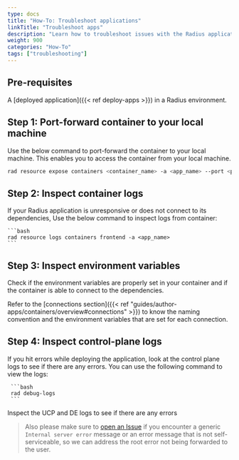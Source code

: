 ```yaml
---
type: docs
title: "How-To: Troubleshoot applications"
linkTitle: "Troubleshoot apps"
description: "Learn how to troubleshoot issues with the Radius application"
weight: 900
categories: "How-To"
tags: ["troubleshooting"]
---
```


## Pre-requisites

A [deployed application]({{< ref deploy-apps >}}) in a Radius environment.

## Step 1: Port-forward container to your local machine

Use the below command to port-forward the container to your local machine. This enables you to access the container from your local machine.

```bash
rad resource expose containers <container_name> -a <app_name> --port <port_number>
```

## Step 2: Inspect container logs

If your Radius application is unresponsive or does not connect to its dependencies, Use the below command to inspect logs from container:

    ```bash
    rad resource logs containers frontend -a <app_name>
    ```

## Step 3: Inspect environment variables

Check if the environment variables are properly set in your container and if the container is able to connect to the dependencies.

Refer to the [connections section]({{< ref "guides/author-apps/containers/overview#connections" >}}) to know the naming convention and the environment variables that are set for each connection.

## Step 4: Inspect control-plane logs

If you hit errors while deploying the application, look at the control plane logs to see if there are any errors. You can use the following command to view the logs:

     ```bash
     rad debug-logs
     ```
Inspect the UCP and DE logs to see if there are any errors  

>Also please make sure to [open an Issue](https://github.com/radius-project/radius/issues/new?assignees=&labels=kind%2Fbug&template=bug.md&title=%3CBUG+TITLE%3E) if you encounter a generic `Internal server error` message or an error message that is not self-serviceable, so we can address the root error not being forwarded to the user.
